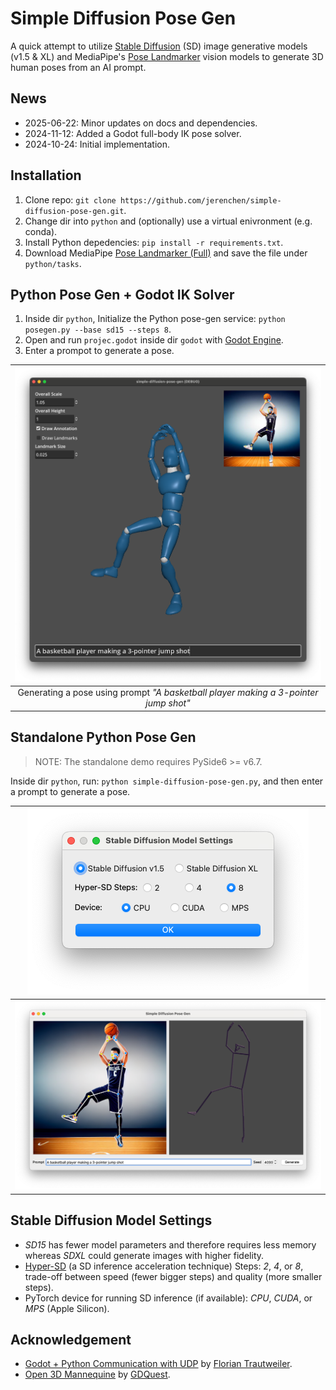 # Simple Diffusion Pose Gen

A quick attempt to utilize [Stable Diffusion](https://huggingface.co/blog/stable_diffusion) (SD) image generative models (v1.5 & XL) and MediaPipe's [Pose Landmarker](https://ai.google.dev/edge/mediapipe/solutions/vision/pose_landmarker) vision models to generate 3D human poses from an AI prompt.

## News

* 2025-06-22: Minor updates on docs and dependencies.
* 2024-11-12: Added a Godot full-body IK pose solver.
* 2024-10-24: Initial implementation.

## Installation

1. Clone repo: `git clone https://github.com/jerenchen/simple-diffusion-pose-gen.git`.
2. Change dir into `python` and (optionally) use a virtual enivronment (e.g. conda).
3. Install Python depedencies: `pip install -r requirements.txt`.
4. Download MediaPipe [Pose Landmarker (Full)](https://storage.googleapis.com/mediapipe-models/pose_landmarker/pose_landmarker_full/float16/latest/pose_landmarker_full.task) and save the file under `python/tasks`.

## Python Pose Gen + Godot IK Solver

1. Inside dir `python`, Initialize the Python pose-gen service: `python posegen.py --base sd15 --steps 8`.
2. Open and run `projec.godot` inside dir `godot` with [Godot Engine](https://godotengine.org/).
3. Enter a prompot to generate a pose.

| ![SD Godot Pose Gen](img/sd_godot_pose_gen.png) |
| :---: |
| Generating a pose using prompt *"A basketball player making a 3-pointer jump shot"* |

## Standalone Python Pose Gen

> NOTE: The standalone demo requires PySide6 >= v6.7.

Inside dir `python`, run: `python simple-diffusion-pose-gen.py`, and then enter a prompt to generate a pose.

| ![SD Settings](img/sd_settings.png) |
| :---: |
| ![SD Pose Gen](img/sd_pose_gen.png) |

## Stable Diffusion Model Settings

* *SD15* has fewer model parameters and therefore requires less memory whereas *SDXL* could generate images with higher fidelity.
* [Hyper-SD](https://hyper-sd.github.io/) (a SD inference acceleration technique) Steps: *2*, *4*, or *8*, trade-off between speed (fewer bigger steps) and quality (more smaller steps).
* PyTorch device for running SD inference (if available): *CPU*, *CUDA*, or *MPS* (Apple Silicon).

## Acknowledgement

* [Godot + Python Communication with UDP](https://github.com/trflorian/godot-python-comm) by [Florian Trautweiler](https://github.com/trflorian).
* [Open 3D Mannequine](https://github.com/gdquest-demos/godot-3d-mannequin) by [GDQuest](https://github.com/gdquest-demos).
